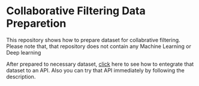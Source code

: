 # Collaborative Filtering Data Preparetion
This repository shows how to prepare dataset for collabrative filtering. Please note that, that repository does not contain any Machine Learning or Deep learning

After prepared to necessary dataset, [click](https://github.com/serdarakyol/session-based-CF-API) here to see how to entegrate that dataset to an API. Also you can try that API immediately by following the description.
